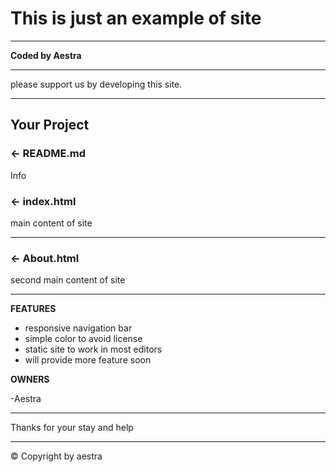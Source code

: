 This is just an example of site 
=================
----------------------------------------------------
**Coded by Aestra**


--------------------------------------------------------

please support us by developing this site.

---------------------------------------------------
Your Project
------------

### ← README.md

Info 

### ← index.html

main content of site

------------------------------

### ← About.html

second main content of site

--------------------------------------

**FEATURES**


* responsive navigation bar
* simple color to avoid license
* static site to work in most editors 
* will provide more feature soon

**OWNERS**

-Aestra


-------------------

Thanks for your stay and help

--------

© Copyright by aestra 
